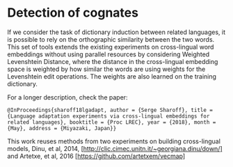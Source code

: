 # Detection of cognates

If we consider the task of dictionary induction between related
languages, it is possible to rely on the orthographic similarity
between the two words.  This set of tools extends the existing
experiments on cross-lingual word embeddings without using parallel
resources by considering Weighted Levenshtein Distance, where the
distance in the cross-lingual embedding space is weighted by how
similar the words are using weights for the Levenshtein edit
operations.  The weights are also learned on the training dictionary.

For a longer description, check the paper:

`
@InProceedings{sharoff18lgadapt,
  author = {Serge Sharoff},
  title = {Language adaptation experiments via cross-lingual embeddings for related languages},
  booktitle = {Proc LREC},
  year = {2018},
  month = {May},
  address = {Miyazaki, Japan}}
`

This work reuses methods from two experiments on building
cross-lingual models, Dinu, et al, 2014,
[http://clic.cimec.unitn.it/~georgiana.dinu/down/]
and Artetxe, et al, 2016 [https://github.com/artetxem/vecmap]